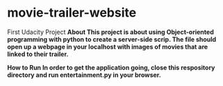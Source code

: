 # movie-trailer-website
First Udacity Project
<b> About <b>
This project is about using Object-oriented programming with python to create a server-side scrip. The file should open up a webpage in your localhost with images of movies that are linked to their trailer. 
  
<b> How to Run <b>
 In order to get the application going, close this respository directory and run entertainment.py in your browser. 

